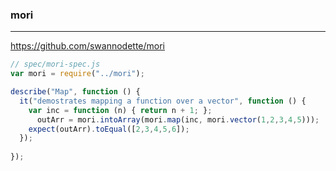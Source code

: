 ### mori
---
https://github.com/swannodette/mori

```js
// spec/mori-spec.js
var mori = require("../mori");

describe("Map", function () {
  it("demostrates mapping a function over a vector", function () {
    var inc = function (n) { return n + 1; };
      outArr = mori.intoArray(mori.map(inc, mori.vector(1,2,3,4,5)));
    expect(outArr).toEqual([2,3,4,5,6]);
  });
  
});




```

```
```

```
```

